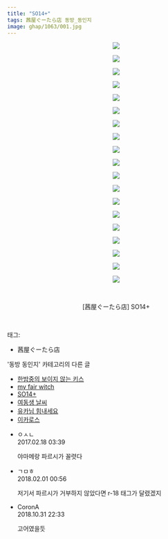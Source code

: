 ```yaml
---
title: "SO14+"
tags: 茜屋ぐーたら店 동방_동인지
image: ghap/1063/001.jpg
---
```

<div class="article">
<p style="text-align: center; clear: none; float: none;"><img src="{{ site.nasurl }}/ghap/1063/001.jpg"/></p>
<p style="text-align: center; clear: none; float: none;"><img src="{{ site.nasurl }}/ghap/1063/002.jpg"/></p>
<p style="text-align: center; clear: none; float: none;"><img src="{{ site.nasurl }}/ghap/1063/003.jpg"/></p>
<p style="text-align: center; clear: none; float: none;"><img src="{{ site.nasurl }}/ghap/1063/004.jpg"/></p>
<p style="text-align: center; clear: none; float: none;"><img src="{{ site.nasurl }}/ghap/1063/005.jpg"/></p>
<p style="text-align: center; clear: none; float: none;"><img src="{{ site.nasurl }}/ghap/1063/006.jpg"/></p>
<p style="text-align: center; clear: none; float: none;"><img src="{{ site.nasurl }}/ghap/1063/007.jpg"/></p>
<p style="text-align: center; clear: none; float: none;"><img src="{{ site.nasurl }}/ghap/1063/008.jpg"/></p>
<p style="text-align: center; clear: none; float: none;"><img src="{{ site.nasurl }}/ghap/1063/009.jpg"/></p>
<p style="text-align: center; clear: none; float: none;"><img src="{{ site.nasurl }}/ghap/1063/010.jpg"/></p>
<p style="text-align: center; clear: none; float: none;"><img src="{{ site.nasurl }}/ghap/1063/011.jpg"/></p>
<p style="text-align: center; clear: none; float: none;"><img src="{{ site.nasurl }}/ghap/1063/012.jpg"/></p>
<p style="text-align: center; clear: none; float: none;"><img src="{{ site.nasurl }}/ghap/1063/013.jpg"/></p>
<p style="text-align: center; clear: none; float: none;"><img src="{{ site.nasurl }}/ghap/1063/014.jpg"/></p>
<p style="text-align: center; clear: none; float: none;"><img src="{{ site.nasurl }}/ghap/1063/015.jpg"/></p>
<p style="text-align: center; clear: none; float: none;"><img src="{{ site.nasurl }}/ghap/1063/016.jpg"/></p>
<p style="text-align: center; clear: none; float: none;"><img src="{{ site.nasurl }}/ghap/1063/017.jpg"/></p>
<p style="text-align: center; clear: none; float: none;"><img src="{{ site.nasurl }}/ghap/1063/018.jpg"/></p>
<p style="text-align: center; clear: none; float: none;"><img src="{{ site.nasurl }}/ghap/1063/019.jpg"/></p>
<p style="text-align: center; clear: none; float: none;"><br/></p>
<p style="text-align: center; clear: none; float: none;">[茜屋ぐーたら店] SO14+</p>
<p><br/></p>
</div><div class="tagTrail">
<p>태그: </p>
<ul>
<li>茜屋ぐーたら店</li>
</ul>
</div><div class="another">
<p>'동방 동인지' 카테고리의 다른 글</p>
<ul>
<li><a href="/2016-07-24-ghap_1065">한밤중의 보이지 않는 키스</a></li>
<li><a href="/2016-07-24-ghap_1064">my fair witch</a></li>
<li><a href="/2016-07-24-ghap_1063">SO14+</a></li>
<li><a href="/2016-07-24-ghap_1062">여동생 날씨</a></li>
<li><a href="/2016-07-24-ghap_1061">유카님 힘내세요</a></li>
<li><a href="/2016-07-24-ghap_1059">이카로스</a></li>
</ul>
</div><div class="cb_module cb_fluid">
<div class="cb_wrt cb_profile">
<div class="comment">
<ul>
<li class="cb_thumb_off" id="comment14918133">
<div class="cb_comment_area">
<div class="cb_info_area">
<div class="cb_section">
<span class="cb_nick_name">ㅇㅅㄴ</span>
</div>
<div class="cb_section">
<span class="cb_date">2017.02.18 03:39 </span>
</div>
</div>
<div class="cb_dsc_comment">
<p class="cb_dsc">
											야마메랑 파르시가 꼴렷다
										</p>
</div>
</div></li>
<li class="cb_thumb_off" id="comment15188595">
<div class="cb_comment_area">
<div class="cb_info_area">
<div class="cb_section">
<span class="cb_nick_name">ㄱㅁㅎ</span>
</div>
<div class="cb_section">
<span class="cb_date">2018.02.01 00:56 </span>
</div>
</div>
<div class="cb_dsc_comment">
<p class="cb_dsc">
											저기서 파르시가 거부하지 않았다면 r-18 태그가 달렸겠지
										</p>
</div>
</div></li>
<li class="cb_thumb_off" id="comment15365760">
<div class="cb_comment_area">
<div class="cb_info_area">
<div class="cb_section">
<span class="cb_nick_name">CoronA</span>
</div>
<div class="cb_section">
<span class="cb_date">2018.10.31 22:33 </span>
</div>
</div>
<div class="cb_dsc_comment">
<p class="cb_dsc">
											고어였을듯
										</p>
</div>
</div></li>
</ul>
</div>
</div><!-- commentList close -->
</div>
<br/>
<p id="refer"></p>
<br/>
